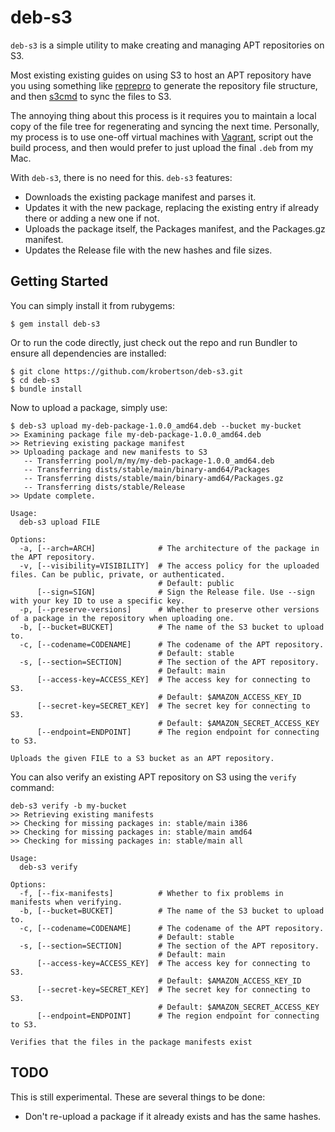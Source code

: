 # deb-s3

`deb-s3` is a simple utility to make creating and managing APT repositories on
S3.

Most existing existing guides on using S3 to host an APT repository have you
using something like [reprepro](http://mirrorer.alioth.debian.org/) to generate
the repository file structure, and then [s3cmd](http://s3tools.org/s3cmd) to
sync the files to S3.

The annoying thing about this process is it requires you to maintain a local
copy of the file tree for regenerating and syncing the next time. Personally,
my process is to use one-off virtual machines with
[Vagrant](http://vagrantup.com), script out the build process, and then would
prefer to just upload the final `.deb` from my Mac.

With `deb-s3`, there is no need for this. `deb-s3` features:

* Downloads the existing package manifest and parses it.
* Updates it with the new package, replacing the existing entry if already
  there or adding a new one if not.
* Uploads the package itself, the Packages manifest, and the Packages.gz
  manifest.
* Updates the Release file with the new hashes and file sizes.

## Getting Started

You can simply install it from rubygems:

```console
$ gem install deb-s3
```

Or to run the code directly, just check out the repo and run Bundler to ensure
all dependencies are installed:

```console
$ git clone https://github.com/krobertson/deb-s3.git
$ cd deb-s3
$ bundle install
```

Now to upload a package, simply use:

```console
$ deb-s3 upload my-deb-package-1.0.0_amd64.deb --bucket my-bucket
>> Examining package file my-deb-package-1.0.0_amd64.deb
>> Retrieving existing package manifest
>> Uploading package and new manifests to S3
   -- Transferring pool/m/my/my-deb-package-1.0.0_amd64.deb
   -- Transferring dists/stable/main/binary-amd64/Packages
   -- Transferring dists/stable/main/binary-amd64/Packages.gz
   -- Transferring dists/stable/Release
>> Update complete.
```

```
Usage:
  deb-s3 upload FILE

Options:
  -a, [--arch=ARCH]              # The architecture of the package in the APT repository.
  -v, [--visibility=VISIBILITY]  # The access policy for the uploaded files. Can be public, private, or authenticated.
                                 # Default: public
      [--sign=SIGN]              # Sign the Release file. Use --sign with your key ID to use a specific key.
  -p, [--preserve-versions]      # Whether to preserve other versions of a package in the repository when uploading one.
  -b, [--bucket=BUCKET]          # The name of the S3 bucket to upload to.
  -c, [--codename=CODENAME]      # The codename of the APT repository.
                                 # Default: stable
  -s, [--section=SECTION]        # The section of the APT repository.
                                 # Default: main
      [--access-key=ACCESS_KEY]  # The access key for connecting to S3.
                                 # Default: $AMAZON_ACCESS_KEY_ID
      [--secret-key=SECRET_KEY]  # The secret key for connecting to S3.
                                 # Default: $AMAZON_SECRET_ACCESS_KEY
      [--endpoint=ENDPOINT]      # The region endpoint for connecting to S3.

Uploads the given FILE to a S3 bucket as an APT repository.
```

You can also verify an existing APT repository on S3 using the `verify` command:

```console
deb-s3 verify -b my-bucket
>> Retrieving existing manifests
>> Checking for missing packages in: stable/main i386
>> Checking for missing packages in: stable/main amd64
>> Checking for missing packages in: stable/main all
```

```
Usage:
  deb-s3 verify

Options:
  -f, [--fix-manifests]          # Whether to fix problems in manifests when verifying.
  -b, [--bucket=BUCKET]          # The name of the S3 bucket to upload to.
  -c, [--codename=CODENAME]      # The codename of the APT repository.
                                 # Default: stable
  -s, [--section=SECTION]        # The section of the APT repository.
                                 # Default: main
      [--access-key=ACCESS_KEY]  # The access key for connecting to S3.
                                 # Default: $AMAZON_ACCESS_KEY_ID
      [--secret-key=SECRET_KEY]  # The secret key for connecting to S3.
                                 # Default: $AMAZON_SECRET_ACCESS_KEY
      [--endpoint=ENDPOINT]      # The region endpoint for connecting to S3.

Verifies that the files in the package manifests exist
```

## TODO

This is still experimental.  These are several things to be done:

* Don't re-upload a package if it already exists and has the same hashes.
